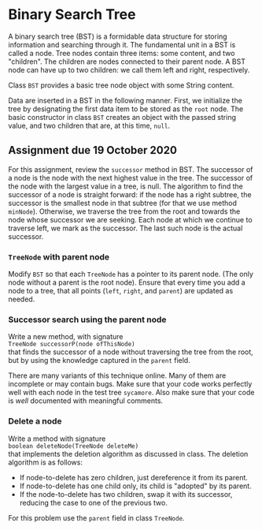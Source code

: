 # Binary Search Tree

A binary search tree (BST) is a formidable data structure for storing information and searching through it. The fundamental unit in a BST is called a node. Tree nodes contain three items: some content, and two "children". The children are nodes connected to their parent node. A BST node can have up to two children: we call them left and right, respectively.

Class `BST` provides a basic tree node object with some String content.

Data are inserted in a BST in the following manner. First, we initialize the tree by designating the first data item to be stored as the `root` node. The basic constructor in class `BST` creates an object with the passed string value, and two children that are, at this time, `null`.

## Assignment due 19 October 2020

For this assignment, review the `successor` method in BST. The successor of a node is the node with the next highest value in the tree. The successor of the node with the largest value in a tree, is null. The algorithm to find the successor of a node is straight forward: if the node has a right subtree, the successor is the smallest node in that subtree (for that we use method `minNode`). Otherwise, we traverse the tree from the root and towards the node whose successor we are seeking. Each node at which we continue to traverse left, we mark as the successor. The last such node is the actual successor. 

### `TreeNode` with parent node

Modify `BST` so that each `TreeNode` has a pointer to its parent node. (The only node without a parent is the root node). Ensure that every time you add a node to a tree, that all points (`left`, `right`, and `parent`) are updated as needed.

### Successor search using the parent node

Write a new method, with signature <br>
`TreeNode successorP(node ofThisNode)`<br>
that finds the successor of a node without traversing the tree from the root, but by using the knowledge captured in the `parent` field. 

There are many variants of this technique online. Many of them are incomplete or may contain bugs. Make sure that your code works perfectly well with each node in the test tree `sycamore`. Also make sure that your code is *well* documented with meaningful comments.

### Delete a node
Write a method with signature<br>
`boolean deleteNode(TreeNode deleteMe)`<br>
that implements the deletion algorithm as discussed in class. The deletion algorithm is as follows:

* If node-to-delete has zero children, just dereference it from its parent.
* If node-to-delete has one child only, its child is "adopted" by its parent.
* If the node-to-delete has two children, swap it with its successor, reducing the case to one of the previous two.

For this problem use the `parent` field in class `TreeNode`.